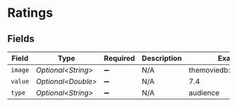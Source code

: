 # Ratings


## Fields

| Field                     | Type                      | Required                  | Description               | Example                   |
| ------------------------- | ------------------------- | ------------------------- | ------------------------- | ------------------------- |
| `image`                   | *Optional\<String>*       | :heavy_minus_sign:        | N/A                       | themoviedb://image.rating |
| `value`                   | *Optional\<Double>*       | :heavy_minus_sign:        | N/A                       | 7.4                       |
| `type`                    | *Optional\<String>*       | :heavy_minus_sign:        | N/A                       | audience                  |